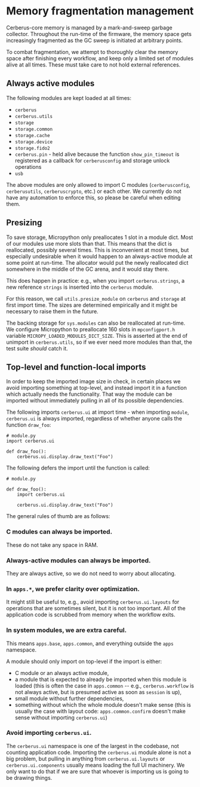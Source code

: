 # Memory fragmentation management

Cerberus-core memory is managed by a mark-and-sweep garbage collector. Throughout the
run-time of the firmware, the memory space gets increasingly fragmented as the GC sweep
is initiated at arbitrary points.

To combat fragmentation, we attempt to thoroughly clear the memory space after finishing
every workflow, and keep only a limited set of modules alive at all times. These must
take care to not hold external references.

## Always active modules

The following modules are kept loaded at all times:

* `cerberus`
* `cerberus.utils`
* `storage`
* `storage.common`
* `storage.cache`
* `storage.device`
* `storage.fido2`
* `cerberus.pin` - held alive because the function `show_pin_timeout` is registered as a
  callback for `cerberusconfig` and storage unlock operations
* `usb`

The above modules are only allowed to import C modules (`cerberusconfig`, `cerberusutils`,
`cerberuscrypto`, etc.) or each other. We currently do not have any automation to enforce
this, so please be careful when editing them.

## Presizing

To save storage, Micropython only preallocates 1 slot in a module dict. Most of our
modules use more slots than that. This means that the dict is reallocated, possibly
several times. This is inconvenient at most times, but especially undesirable when it
would happen to an always-active module at some point at run-time. The allocator would
put the newly reallocated dict somewhere in the middle of the GC arena, and it would
stay there.

This does happen in practice: e.g., when you import `cerberus.strings`, a new reference
`strings` is inserted into the `cerberus` module.

For this reason, we call `utils.presize_module` on `cerberus` and `storage` at first
import time. The sizes are determined empirically and it might be necessary to raise
them in the future.

The backing storage for `sys.modules` can also be reallocated at run-time. We configure
Micropython to preallocate 160 slots in `mpconfigport.h` variable
`MICROPY_LOADED_MODULES_DICT_SIZE`. This is asserted at the end of unimport in
`cerberus.utils`, so if we ever need more modules than that, the test suite _should_ catch
it.

## Top-level and function-local imports

In order to keep the imported image size in check, in certain places we avoid importing
something at top-level, and instead import it in a function which actually needs the
functionality. That way the module can be imported without immediately pulling in all of
its possible dependencies.

The following imports `cerberus.ui` at import time - when importing `module`, `cerberus.ui`
is always imported, regardless of whether anyone calls the function `draw_foo`:
```
# module.py
import cerberus.ui

def draw_foo():
    cerberus.ui.display.draw_text("Foo")
```

The following defers the import until the function is called:
```
# module.py

def draw_foo():
    import cerberus.ui

    cerberus.ui.display.draw_text("Foo")
```

The general rules of thumb are as follows:

### C modules can always be imported.

These do not take any space in RAM.

### Always-active modules can always be imported.

They are always active, so we do not need to worry about allocating.

### In `apps.*`, we prefer clarity over optimization.

It might still be useful to, e.g., avoid importing `cerberus.ui.layouts` for operations
that are sometimes silent, but it is not too important. All of the application code is
scrubbed from memory when the workflow exits.

### In system modules, we are extra careful.

This means `apps.base`, `apps.common`, and everything outside the `apps` namespace.

A module should only import on top-level if the import is either:
* C module or an always active module,
* a module that is expected to already be imported when this module is loaded
  (this is often the case in `apps.common` -- e.g., `cerberus.workflow` is not always active, but is presumed active as soon as `session` is up),
* small module without further dependencies,
* something without which the whole module doesn't make sense (this is usually the case
  with layout code: `apps.common.confirm` doesn't make sense without importing
  `cerberus.ui`)

### Avoid importing `cerberus.ui`.

The `cerberus.ui` namespace is one of the largest in the codebase, not counting
application code. Importing the `cerberus.ui` module alone is not a big problem, but
pulling in anything from `cerberus.ui.layouts` or `cerberus.ui.components` usually means
loading the full UI machinery. We only want to do that if we are sure that whoever is
importing us is going to be drawing things.
